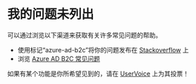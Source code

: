  <properties
    pageTitle="Business to Consumer (B2C)/My issue is not listed"
    description="我的问题的企业对消费者 (B2C) 版本未列出"
    service="microsoft.azureactivedirectory"
    resource="b2cDirectories"
    authors="parakhj"
    displayOrder="7"
    selfHelpType="resource"
    supportTopicIds="32416707"
    resourceTags=""
    productPesIds=""
    cloudEnvironments="public"
    issueNotListed="true"
/>


# <a name="my-issue-is-not-listed"></a>我的问题未列出

可以通过浏览以下渠道来获取有关许多常见问题的帮助。

* 使用标记“azure-ad-b2c”将你的问题发布在 [Stackoverflow](http://stackoverflow.com/questions/tagged/azure-ad-b2c) 上
* 浏览 [Azure AD B2C 常见问题](https://docs.microsoft.com/azure/active-directory-b2c/active-directory-b2c-faqs)

如果有某个功能是你所希望见到的，请在 [UserVoice](https://feedback.azure.com/forums/169401-azure-active-directory/category/160596-b2c) 上为其投票！

